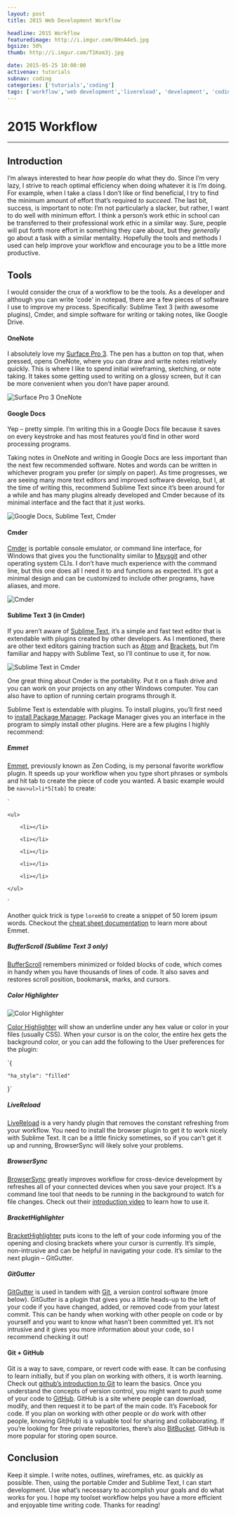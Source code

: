 ```yaml
---
layout: post
title: 2015 Web Development Workflow

headline: 2015 Workflow
featuredimage: http://i.imgur.com/8HnA4e5.jpg
bgsize: 50%
thumb: http://i.imgur.com/T1Kom3j.jpg

date: 2015-05-25 10:00:00
activenav: tutorials
subnav: coding
categories: ['tutorials','coding']
tags: ['workflow','web development','livereload', 'development', 'coding']
---
```

# 2015 Workflow
---

## Introduction

I’m always interested to hear *how* people do what they do. Since I’m very lazy, I strive to reach optimal efficiency when doing whatever it is I’m doing. For example, when I take a class I don’t like or find beneficial, I try to find the minimum amount of effort that’s required *to succeed*. The last bit, success, is important to note: I’m not particularly a slacker, but rather, I want to do well with minimum effort. I think a person’s work ethic in school can be transferred to their professional work ethic in a similar way. Sure, people will put forth more effort in something they care about, but they *generally* go about a task with a similar mentality. Hopefully the tools and methods I used can help improve your workflow and encourage you to be a little more productive.

## Tools

I would consider the crux of a workflow to be the tools. As a developer and although you can write 'code' in notepad, there are a few pieces of software I use to improve my process. Specifically: Sublime Text 3 (with awesome plugins), Cmder, and simple software for writing or taking notes, like Google Drive.

#### OneNote

I absolutely love my [Surface Pro 3](http://mediaunmasked.com/reviews/computer/surface-pro-3-review/). The pen has a button on top that, when pressed, opens OneNote, where you can draw and write notes relatively quickly. This is where I like to spend initial wireframing, sketching, or note taking. It takes some getting used to writing on a glossy screen, but it can be more convenient when you don’t have paper around.

<img src="http://i.imgur.com/MXPWpJQ.jpg" alt="Surface Pro 3 OneNote">

#### Google Docs

Yep – pretty simple. I’m writing this in a Google Docs file because it saves on every keystroke and has most features you’d find in other word processing programs.

Taking notes in OneNote and writing in Google Docs are less important than the next few recommended software. Notes and words can be written in whichever program you prefer (or simply on paper). As time progresses, we are seeing many more text editors and improved software develop, but I, at the time of writing this, recommend Sublime Text since it’s been around for a while and has many plugins already developed and Cmder because of its minimal interface and the fact that it just works.

<img src="http://i.imgur.com/8HnA4e5.jpg" alt="Google Docs, Sublime Text, Cmder">

#### Cmder

[Cmder](http://gooseberrycreative.com/cmder/) is portable console emulator, or command line interface, for Windows that gives you the functionality similar to [Msysgit](https://msysgit.github.io/) and other operating system CLIs. I don’t have much experience with the command line, but this one does all I need it to and functions as expected. It’s got a minimal design and can be customized to include other programs, have aliases, and more.

<img src="http://i.imgur.com/T1Kom3j.jpg" alt="Cmder">

#### Sublime Text 3 (in Cmder)

If you aren’t aware of [Sublime Text](http://www.sublimetext.com/), it’s a simple and fast text editor that is extendable with plugins created by other developers. As I mentioned, there are other text editors gaining traction such as [Atom](https://atom.io/) and [Brackets](http://brackets.io/), but I’m familiar and happy with Sublime Text, so I’ll continue to use it, for now.

<img src="http://i.imgur.com/BMQH0B5.jpg" alt="Sublime Text in Cmder">

One great thing about Cmder is the portability. Put it on a flash drive and you can work on your projects on any other Windows computer. You can also have to option of running certain programs through it.

Sublime Text is extendable with plugins. To install plugins, you’ll first need to [install Package Manager](https://packagecontrol.io/installation). Package Manager gives you an interface in the program to simply install other plugins. Here are a few plugins I highly recommend:

##### Emmet

[Emmet](http://emmet.io/), previously known as Zen Coding, is my personal favorite workflow plugin. It speeds up your workflow when you type short phrases or symbols and hit tab to create the piece of code you wanted. A basic example would be `nav>ul>li*5[tab]` to create:

`<nav>

	<ul>

		<li></li>

		<li></li>

		<li></li>

		<li></li>

		<li></li>

	</ul>
	
</nav>`

Another quick trick is type `lorem50` to create a snippet of 50 lorem ipsum words. Checkout the [cheat sheet documentation](http://docs.emmet.io/cheat-sheet/) to learn more about Emmet.

##### BufferScroll (Sublime Text 3 only)

[BufferScroll](https://github.com/titoBouzout/BufferScroll) remembers minimized or folded blocks of code, which comes in handy when you have thousands of lines of code. It also saves and restores scroll position, bookmarsk, marks, and cursors.

##### Color Highlighter

<img src="http://i.imgur.com/08HK1pq.jpg" alt="Color Highlighter">

[Color Highlighter](https://github.com/Monnoroch/ColorHighlighter) will show an underline under any hex value or color in your files (usually CSS). When your cursor is on the color, the entire hex gets the background color, or you can add the following to the User preferences for the plugin:

`{

	"ha_style": "filled"

}`

##### LiveReload

[LiveReload](http://livereload.com/) is a very handy plugin that removes the constant refreshing from your workflow. You need to install the browser plugin to get it to work nicely with Sublime Text. It can be a little finicky sometimes, so if you can’t get it up and running, BrowserSync will likely solve your problems.

##### BrowserSync

[BrowserSync](http://www.browsersync.io/) greatly improves workflow for cross-device development by refreshes all of your connected devices when you save your project. It’s a command line tool that needs to be running in the background to watch for file changes. Check out their [introduction video](http://www.browsersync.io) to learn how to use it.

##### BracketHighlighter

[BracketHighlighter](https://github.com/facelessuser/BracketHighlighter) puts icons to the left of your code informing you of the opening and closing brackets where your cursor is currently. It’s simple, non-intrusive and can be helpful in navigating your code. It’s similar to the next plugin – GitGutter.

##### GitGutter

[GitGutter](https://github.com/jisaacks/GitGutter) is used in tandem with [Git](https://git-scm.com/), a version control software (more below). GitGutter is a plugin that gives you a little heads-up to the left of your code if you have changed, added, or removed code from your latest commit. This can be handy when working with other people on code or by yourself and you want to know what hasn’t been committed yet. It’s not intrusive and it gives you more information about your code, so I recommend checking it out!

#### Git + GitHub

Git is a way to save, compare, or revert code with ease. It can be confusing to learn initially, but if you plan on working with others, it is worth learning. Check out [github’s introduction to Git](https://try.github.io) to learn the basics. Once you understand the concepts of version control, you might want to *push* some of your code to [GitHub](https://github.com/). GitHub is a site where people can download, modify, and then request it to be part of the main code. It’s Facebook for code. If you plan on working with other people or *do* work with other people, knowing Git(Hub) is a valuable tool for sharing and collaborating. If you’re looking for free private repositories, there’s also [BitBucket](https://bitbucket.org/). GitHub is more popular for storing open source.

## Conclusion

Keep it simple. I write notes, outlines, wireframes, etc. as quickly as possible. Then, using the portable Cmder and Sublime Text, I can start development. Use what’s necessary to accomplish your goals and do what works for you. I hope my toolset workflow helps you have a more efficient and enjoyable time writing code. Thanks for reading!
